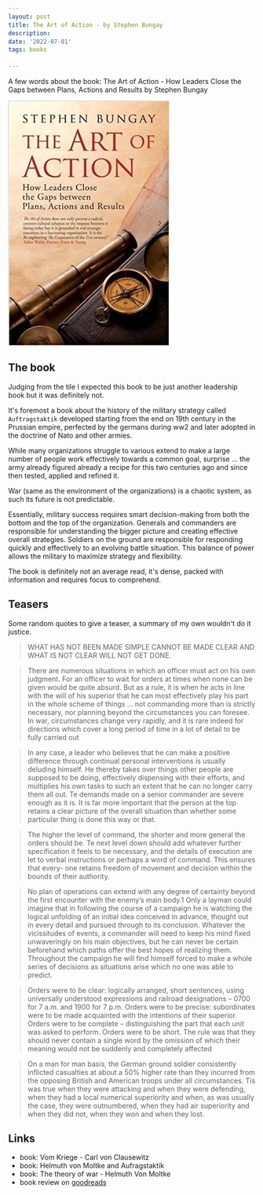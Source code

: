 ```yaml
---
layout: post
title: The Art of Action - by Stephen Bungay
description: 
date: '2022-07-01'
tags: books

---
```


A few words about the book: The Art of Action - How Leaders Close the Gaps between Plans, Actions and Results by Stephen Bungay

![placeholder](/public/2022/07/book-the-art-of-action.jpeg "cover")


## The book


Judging from the tile I expected this book to be just another leadership book but it was definitely not.

It's foremost a book about the history of the military strategy called `Auftragstaktik` developed starting from the end on 19th century in the Prussian empire, perfected by the germans during ww2 and later adopted in the doctrine of Nato and other armies.   

While many organizations struggle to various extend to make a large number of people work effectively towards a common goal, surprise ... the army already figured already a recipe for this two centuries ago and since then tested, applied and refined it.

War (same as the environment of the organizations) is a chaotic system, as such its future is not predictable. 

Essentially, military success requires smart decision-making from both the bottom and the top of the organization. Generals and commanders are responsible for understanding the bigger picture and creating effective overall strategies. Soldiers on the ground are responsible for responding quickly and effectively to an evolving battle situation. This balance of power allows the military to maximize strategy and flexibility. 

The book is definitely not an average read, it's dense, packed with information and requires focus to comprehend.


## Teasers

Some random quotes to give a teaser, a summary of my own wouldn't do it justice.

>  WHAT HAS NOT BEEN MADE SIMPLE CANNOT BE MADE CLEAR AND WHAT IS NOT CLEAR WILL NOT GET DONE. 

> There are numerous situations in which an officer must act on his own judgment. For an officer to wait for orders at times when none can be given would be quite absurd. But as a rule, it is when he acts in line with the will of his superior that he can most effectively play his part in the whole scheme of things ... not commanding more than is strictly necessary, nor planning beyond the circumstances you can foresee. In war, circumstances change very rapidly, and it is rare indeed for directions which cover a long period of time in a lot of detail to be fully carried out


> In any case, a leader who believes that he can make a positive difference through continual personal interventions is usually deluding himself. He thereby takes over things other people are supposed to be doing, effectively dispensing with their efforts, and multiplies his own tasks to such an extent that he can no longer carry them all out. Te demands made on a senior commander are severe enough as it is. It is far more important that the person at the top retains a clear picture of the overall situation than whether some particular thing is done this way or that.


> The higher the level of command, the shorter and more general the orders should be. Te next level down should add whatever further specification it feels to be necessary, and the details of execution are let to verbal instructions or perhaps a word of command. This ensures that every- one retains freedom of movement and decision within the bounds of their authority.


> No plan of operations can extend with any degree of certainty beyond the first encounter with the enemy’s main body.1 Only a layman could imagine that in following the course of a campaign he is watching the logical unfolding of an initial idea conceived in advance, thought out in every detail and pursued through to its conclusion. Whatever the vicissitudes of events, a commander will need to keep his mind fixed unwaveringly on his main objectives, but he can never be certain beforehand which paths offer the best hopes of realizing them. Throughout the campaign he will find himself forced to make a whole series of decisions as situations arise which no one was able to predict.


> Orders were to be clear: logically arranged, short sentences, using universally understood expressions and railroad designations – 0700 for 7 a.m. and 1900 for 7 p.m. Orders were to be precise: subordinates were to be made acquainted with the intentions of their superior. Orders were to be complete – distinguishing the part that each unit was asked to perform. Orders were to be short. The rule was that they should never contain a single word by the omission of which their meaning would not be suddenly and completely affected


> On a man for man basis, the German ground soldier consistently inflicted casualties at about a 50% higher rate than they incurred from the opposing British and American troops under all circumstances. Tis was true when they were attacking and when they were defending, when they had a local numerical superiority and when, as was usually the case, they were outnumbered, when they had air superiority and when they did not, when they won and when they lost. 

## Links 

  - book: Vom Kriege - Carl von Clausewitz
  - book: Helmuth von Moltke and Aufragstaktik
  - book: The theory of war - Helmuth Von Moltke
  - book review on [goodreads](https://www.goodreads.com/book/show/9973202-the-art-of-action)
